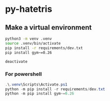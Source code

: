 # py-hatetris

## Make a virtual environment

```sh
python3 -m venv .venv
source .venv/bin/activate
pip install -r requirements/dev.txt
pip install gym~=0.26

deactivate
```

### For powershell

```ps1
.\.venv\Scripts\Activate.ps1
python -m pip install -r requirements/dev.txt
python -m pip install gym~=0.26
```
